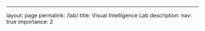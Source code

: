 ---
layout: page
permalink: /lab/
title: Visual Intelligence Lab
description: 
nav: true
importance: 2

